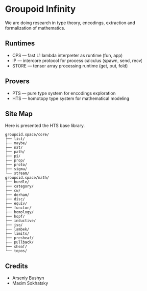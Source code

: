 # Groupoid Infinity

We are doing research in type theory, encodings, extraction and formalization of mathematics.

## Runtimes

* CPS — fast L1 lambda interpreter as runtime (fun, app)
* IP — intercore protocol for process calculus (spawn, send, recv)
* STORE — tensor array processing runtime (get, put, fold)

## Provers

* PTS — pure type system for encodings exploration
* HTS — homotopy type system for mathematical modeling

## Site Map

Here is presented the HTS base library.

```
groupoid.space/core/
├── list/
├── maybe/
├── nat/
├── path/
├── pi/
├── prop/
├── proto/
├── sigma/
└── stream/
groupoid.space/math/
├── bundle/
├── category/
├── cw/
├── derham/
├── disc/
├── equiv/
├── functor/
├── homology/
├── hopf/
├── inductive/
├── iso/
├── lambek/
├── limits/
├── presheaf/
├── pullback/
├── sheaf/
└── topos/
```

## Credits

* Arseniy Bushyn
* Maxim Sokhatsky
